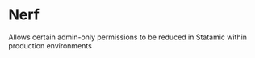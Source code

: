 # Nerf

Allows certain admin-only permissions to be reduced in Statamic within production environments
